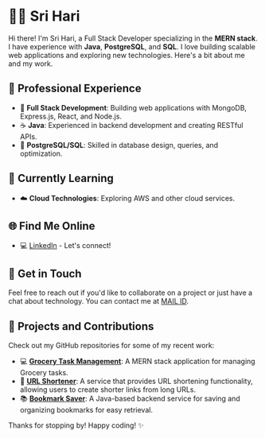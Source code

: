 # 👨‍💻 Sri Hari

Hi there! I'm Sri Hari, a Full Stack Developer specializing in the **MERN stack**. I have experience with **Java**, **PostgreSQL**, and **SQL**. I love building scalable web applications and exploring new technologies. Here's a bit about me and my work.

## 💼 Professional Experience

- 🔧 **Full Stack Development**: Building web applications with MongoDB, Express.js, React, and Node.js.
- ☕ **Java**: Experienced in backend development and creating RESTful APIs.
- 💾 **PostgreSQL/SQL**: Skilled in database design, queries, and optimization.

## 🌱 Currently Learning

- ☁️ **Cloud Technologies**: Exploring AWS and other cloud services.

## 🌐 Find Me Online

- 💻 [LinkedIn]( www.linkedin.com/in/srihari-17b755204) - Let's connect!

## 📧 Get in Touch

Feel free to reach out if you'd like to collaborate on a project or just have a chat about technology. 
You can contact me at [MAIL ID](sriharid001@gmail.com).

## 🚀 Projects and Contributions

Check out my GitHub repositories for some of my recent work:

- 💻 **[Grocery Task Management]([https://github.com/yourusername/project-a](https://github.com/Sri1529/Grocery_Task_Management.git))**: A MERN stack application for managing Grocery tasks.
- 🔗 **[URL Shortener](https://github.com/Sri1529/URL_Project.git)**: A service that provides URL shortening functionality, allowing users to create shorter links from long URLs.
- 📚 **[Bookmark Saver](https://github.com/Sri1529/Bookmark_Project.git)**: A Java-based backend service for saving and organizing bookmarks for easy retrieval.



Thanks for stopping by! Happy coding! ✨
